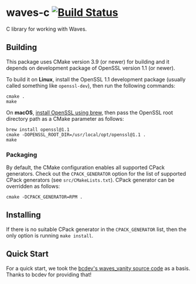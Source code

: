 # waves-c [![Build Status](https://travis-ci.org/wavesplatform/waves-c.svg?branch=master)](https://travis-ci.org/wavesplatform/waves-c)

C library for working with Waves.

## Building

This package uses CMake version 3.9 (or newer) for building and it depends on development package of OpenSSL version 1.1 (or newer).

To build it on **Linux**, install the OpenSSL 1.1 development package (usually called something like `openssl-dev`), then run the following commands:

```
cmake .
make
```

On **macOS**, [install OpenSSL using brew](http://brewformulas.org/Openssl), then pass the OpenSSL root directory path as a CMake parameter as follows:

```
brew install openssl@1.1
cmake -DOPENSSL_ROOT_DIR=/usr/local/opt/openssl@1.1 .
make
```

### Packaging

By default, the CMake configuration enables all supported CPack generators. Check out the `CPACK_GENERATOR` option for the list of supported CPack generators (see `src/CMakeLists.txt`). CPack generator can be overridden as follows:
```
cmake -DCPACK_GENERATOR=RPM .
```


## Installing

If there is no suitable CPack generator in the `CPACK_GENERATOR` list, then the only option is running `make install`.

## Quick Start

For a quick start, we took the [bcdev's waves_vanity source code](https://github.com/bcdev-/waves_vanity) as a basis. Thanks to bcdev for providing that!
